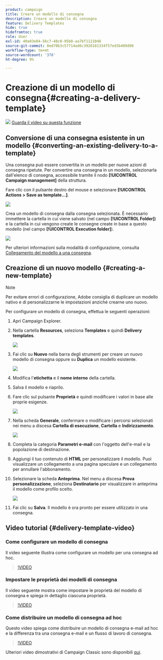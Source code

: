 ```yaml
---
product: campaign
title: Creare un modello di consegna
description: Creare un modello di consegna
feature: Delivery Templates
hide: true
hidefromtoc: true
role: User
exl-id: 40a03e04-56c7-48c0-95b8-aa7bf1121048
source-git-commit: 0ed70b3c57714ad6c3926181334f57ed3b409d98
workflow-type: tm+mt
source-wordcount: '378'
ht-degree: 9%

---
```


# Creazione di un modello di consegna{#creating-a-delivery-template}

![](assets/do-not-localize/how-to-video.png) [Guarda il video su questa funzione](#delivery-template-video)

## Conversione di una consegna esistente in un modello {#converting-an-existing-delivery-to-a-template}

Una consegna può essere convertita in un modello per nuove azioni di consegna ripetute. Per convertire una consegna in un modello, selezionarla dall&#39;elenco di consegna, accessibile tramite il nodo **[!UICONTROL Campaign management]** della struttura.

Fare clic con il pulsante destro del mouse e selezionare **[!UICONTROL Actions > Save as template...]**.

![](assets/s_ncs_user_campaign_save_as_scenario.png)

Crea un modello di consegna dalla consegna selezionata. È necessario immettere la cartella in cui viene salvato (nel campo **[!UICONTROL Folder]**) e la cartella in cui vengono create le consegne create in base a questo modello (nel campo **[!UICONTROL Execution folder]**).

![](assets/s_ncs_user_campaign_save_as_scenario_a.png)

Per ulteriori informazioni sulla modalità di configurazione, consulta [Collegamento del modello a una consegna](creating-a-delivery-from-a-template.md#linking-the-template-to-a-delivery).

## Creazione di un nuovo modello {#creating-a-new-template}

>[!NOTE]
>
>Per evitare errori di configurazione, Adobe consiglia di duplicare un modello nativo e di personalizzarne le impostazioni anziché crearne uno nuovo.

Per configurare un modello di consegna, effettua le seguenti operazioni:

1. Apri Campaign Explorer.
1. Nella cartella **Resources**, seleziona **Templates** e quindi **Delivery templates**.

   ![](assets/delivery_template_1.png)

1. Fai clic su **Nuovo** nella barra degli strumenti per creare un nuovo modello di consegna oppure su **Duplica** un modello esistente.

   ![](assets/delivery_template_2.png)

1. Modifica l&#39;**etichetta** e il **nome interno** della cartella.
1. Salva il modello e riaprilo.
1. Fare clic sul pulsante **Proprietà** e quindi modificare i valori in base alle proprie esigenze.

   ![](assets/delivery_template_3.png)

1. Nella scheda **Generale**, confermare o modificare i percorsi selezionati nei menu a discesa **Cartella di esecuzione**, **Cartella** e **Indirizzamento**.

   ![](assets/delivery_template_4.png)

1. Completa la categoria **Parametri e-mail** con l&#39;oggetto dell&#39;e-mail e la popolazione di destinazione.
1. Aggiungi il tuo contenuto di **HTML** per personalizzare il modello. Puoi visualizzare un collegamento a una pagina speculare e un collegamento per annullare l&#39;abbonamento.
1. Selezionare la scheda **Anteprima**. Nel menu a discesa **Prova personalizzazione**, seleziona **Destinatario** per visualizzare in anteprima il modello come profilo scelto.

   ![](assets/delivery_template_5.png)

1. Fai clic su **Salva**. Il modello è ora pronto per essere utilizzato in una consegna.


## Video tutorial {#delivery-template-video}

### Come configurare un modello di consegna

Il video seguente illustra come configurare un modello per una consegna ad hoc.

>[!VIDEO](https://video.tv.adobe.com/v/329665?quality=12&captions=ita)

### Impostare le proprietà dei modelli di consegna

Il video seguente mostra come impostare le proprietà del modello di consegna e spiega in dettaglio ciascuna proprietà.

>[!VIDEO](https://video.tv.adobe.com/v/41723?quality=12&captions=ita)

### Come distribuire un modello di consegna ad hoc

Questo video spiega come distribuire un modello di consegna e-mail ad hoc e la differenza tra una consegna e-mail e un flusso di lavoro di consegna.

>[!VIDEO](https://video.tv.adobe.com/v/329668?quality=12&captions=ita)

Ulteriori video dimostrativi di Campaign Classic sono disponibili [qui](https://experienceleague.adobe.com/docs/campaign-classic-learn/tutorials/overview.html?lang=it).
